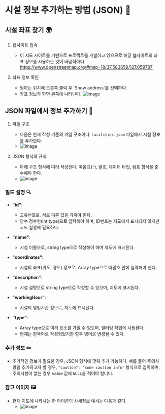 # 시설 정보 추가하는 방법 (JSON) 🏢

## 시설 좌표 찾기 🌍
1. 웹사이트 접속
   - 이 지도 사이트를 기반으로 프로젝트를 개발하고 있으므로 해당 웹사이트의 좌표 정보를 사용하는 것이 바람직하다.
   https://www.openstreetmap.org/#map=18/37.583659/127.059787

2. 좌표 정보 확인
   - 원하는 위치에 오른쪽 클릭 후 'Show address'를 선택하다.
   - 좌표 정보가 화면 왼쪽에 나타난다.
   ![image](https://github.com/user-attachments/assets/ea6fe8c5-4c15-4e61-80ad-2a3686160a48)

## JSON 파일에서 정보 추가하기 📁
1. 파일 구조
   - 다음은 현재 작성 기준의 파일 구조이다. `facilities.json` 파일에서 시설 정보를 추가한다.
   - ![image](https://github.com/user-attachments/assets/e6154d9b-914f-4a01-8d9f-b4c2653931db)

2. JSON 형식의 규칙
   - 아래 구조 형식에 따라 작성한다. 따옴표(`"`), 괄호, 데이터 타입, 쉼표 형식을 준수해야 한다.
   - ![image](https://github.com/user-attachments/assets/1c6d494e-1913-4ada-a7f1-ac963d13bc4e)

### 필드 설명 🔍
- **"id"**: 
  - 고유번호로, 서로 다른 값을 가져야 한다. 
  - 양수 정수형(int type)으로 입력해야 하며, ID번호는 지도에서 표시되지 않지만 코드 실행에 필요하다.

- **"name"**: 
  - 시설 이름으로, string type으로 작성해야 하며 지도에 표시된다.

- **"coordinates"**: 
  - 시설의 좌표(위도, 경도) 정보로, Array type으로 대괄호 안에 입력해야 한다.

- **"description"**: 
  - 시설 설명으로 string type으로 작성할 수 있으며, 지도에 표시된다.

- **"workingHour"**: 
  - 시설의 영업시간 정보로, 지도에 표시된다. 

- **"type"**: 
  - Array type으로 여러 요소를 가질 수 있으며, 필터링 작업에 사용된다. 
  - 현재는 한국어로 작성되었지만 향후 영어로 변경될 수 있다.

### 추가 정보 ✏️
- 추가적인 정보가 필요한 경우, JSON 형식에 맞춰 추가 가능하다. 예를 들어 주의사항을 추가하고자 할 경우, `"caution": "some caution info"` 형식으로 입력하며, 주의사항이 없는 경우 value 값에 `NULL`을 적어야 합니다.

### 참고 이미지 🖼️
- 현재 지도에 나타나는 한 아이콘의 상세정보 예시는 다음과 같다.
  - ![image](https://github.com/user-attachments/assets/12a78662-b152-4c37-87f3-b987b26dc3e6)

